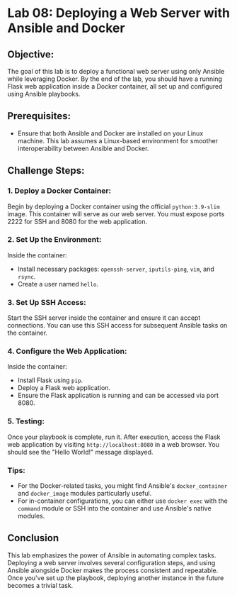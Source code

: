 # Lab 08: Deploying a Web Server with Ansible and Docker

## Objective:

The goal of this lab is to deploy a functional web server using only Ansible while leveraging Docker. By the end of the lab, you should have a running Flask web application inside a Docker container, all set up and configured using Ansible playbooks.

## Prerequisites:

- Ensure that both Ansible and Docker are installed on your Linux machine. This lab assumes a Linux-based environment for smoother interoperability between Ansible and Docker.

## Challenge Steps:

### 1. **Deploy a Docker Container**:

Begin by deploying a Docker container using the official `python:3.9-slim` image. This container will serve as our web server. You must expose ports 2222 for SSH and 8080 for the web application.

### 2. **Set Up the Environment**:

Inside the container:
- Install necessary packages: `openssh-server`, `iputils-ping`, `vim`, and `rsync`.
- Create a user named `hello`.

### 3. **Set Up SSH Access**:

Start the SSH server inside the container and ensure it can accept connections.
You can use this SSH access for subsequent Ansible tasks on the container.

### 4. **Configure the Web Application**:

Inside the container:
- Install Flask using `pip`.
- Deploy a Flask web application.
- Ensure the Flask application is running and can be accessed via port 8080.

### 5. **Testing**:

Once your playbook is complete, run it. After execution, access the Flask web application by visiting `http://localhost:8080` in a web browser. You should see the "Hello World!" message displayed.

### Tips:

- For the Docker-related tasks, you might find Ansible's `docker_container` and `docker_image` modules particularly useful.
- For in-container configurations, you can either use `docker exec` with the `command` module or SSH into the container and use Ansible's native modules.

## Conclusion

This lab emphasizes the power of Ansible in automating complex tasks. Deploying a web server involves several configuration steps, and using Ansible alongside Docker makes the process consistent and repeatable. Once you've set up the playbook, deploying another instance in the future becomes a trivial task.